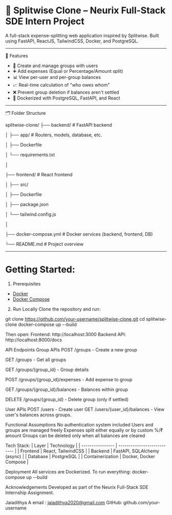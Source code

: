 # 💸 Splitwise Clone – Neurix Full-Stack SDE Intern Project

A full-stack expense-splitting web application inspired by Splitwise. Built using FastAPI, ReactJS, TailwindCSS, Docker, and PostgreSQL.

---

 🚀 Features

- 👥 Create and manage groups with users
- ➕ Add expenses (Equal or Percentage/Amount split)
- 📊 View per-user and per-group balances
- 📈 Real-time calculation of "who owes whom"
- ❌ Prevent group deletion if balances aren't settled
- 🐳 Dockerized with PostgreSQL, FastAPI, and React

---

 🗂️ Folder Structure

splitwise-clone/
├── backend/ # FastAPI backend

│ ├── app/ # Routers, models, database, etc.

│ ├── Dockerfile

│ └── requirements.txt

│

├── frontend/ # React frontend

│ ├── src/

│ ├── Dockerfile

│ ├── package.json

│ └── tailwind.config.js

│

├── docker-compose.yml # Docker services (backend, frontend, DB)

└── README.md # Project overview

---

# Getting Started:
1. Prerequisites
- [Docker](https://www.docker.com/)
- [Docker Compose](https://docs.docker.com/compose/)

2. Run Locally
Clone the repository and run:

git clone https://github.com/your-username/splitwise-clone.git
cd splitwise-clone
docker-compose up --build

Then open:
Frontend: http://localhost:3000
Backend API: http://localhost:8000/docs

API Endpoints
Group APIs
POST /groups - Create a new group

GET /groups - Get all groups

GET /groups/{group_id} - Group details

POST /groups/{group_id}/expenses - Add expense to group

GET /groups/{group_id}/balances - Balances within group

DELETE /groups/{group_id} - Delete group (only if settled)


User APIs
POST /users - Create user
GET /users/{user_id}/balances - View user's balances across groups.

Functional Assumptions
No authentication system included
Users and groups are managed freely
Expenses split either equally or by custom %/₹ amount
Groups can be deleted only when all balances are cleared

Tech Stack:
| Layer            | Technology                  |
| ---------------- | --------------------------- |
| Frontend         | React, TailwindCSS          |
| Backend          | FastAPI, SQLAlchemy (async) |
| Database         | PostgreSQL                  |
| Containerization | Docker, Docker Compose      |

Deployment
All services are Dockerized.
To run everything: docker-compose up --build

Acknowledgements
Developed as part of the Neurix Full-Stack SDE Internship Assignment.

Jaiadithya A
email : jaiadithya2020@gmail.com
GitHub: github.com/your-username
